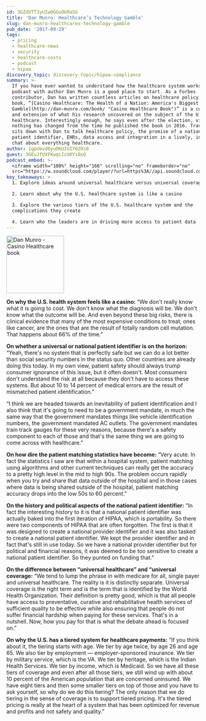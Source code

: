 ```yaml
---
id: 3GZdVTT3yUIwQGGuOU0aSG
title: 'Dan Munro: Healthcare’s Technology Gamble'
slug: dan-munro-healthcares-technology-gamble
pub_date: '2017-09-29'
tags:
  - pricing
  - healthcare-news
  - security
  - healthcare-costs
  - podcast
  - hipaa
discovery_topic: discovery_topic/hipaa-compliance
summary: >-
  If you have ever wanted to understand how the healthcare system works, today’s
  podcast with author Dan Munro is a good place to start. As a Forbes
  contributor, Dan has written countless articles on healthcare policy. His
  book, “[Casino Healthcare: The Health of a Nation: America's Biggest
  Gamble](http://dan-munro.com/book/ "Casino Healthcare Book")” is a culmination
  and extension of what his research uncovered on the subject of the U.S.
  healthcare. Interestingly enough, he says even after the election, virtually
  nothing has changed from the time he published the book in 2016. Travis Good
  sits down with Dan to talk healthcare policy, the promise of a national
  patient identifier, EHRs, data access and integration in a lively, insightful
  chat about everything healthcare.
author: 1gpUmvd6yuOKUIUIY620i0
guest: 3GEuJfUVFKwqcIcUKYi8oQ
podcast_embed: >-
  <iframe width="100%" height="166" scrolling="no" frameborder="no"
  src="https://w.soundcloud.com/player/?url=https%3A//api.soundcloud.com/tracks/344632224&amp;color=%231055ff&amp;auto_play=false&amp;hide_related=true&amp;show_comments=false&amp;show_user=true&amp;show_reposts=false"></iframe>
key_takeaways: >
  1. Explore ideas around universal healthcare versus universal coverage

  2. Learn about why the U.S. healthcare system is like a casino

  3. Explore the various tiers of the U.S. healthcare system and the
  complications they create 

  4. Learn who the leaders are in driving more access to patient data
---
```

<a href="http://dan-munro.com/book/" title="Casino Healthcare book">
<img src="/assets/general/podcasts/Casino_Healthcare_book.jpg" alt="Dan Munro - Casino Healthcare book" width="150" class="float-right"></a>

__On why the U.S. health system feels like a casino:__ “We don't really know what it is going to cost. We don't know what the diagnosis will be. We don't know what the outcome will be. And even beyond these big risks, there is clinical evidence that many of the most expensive conditions to treat, ones like cancer, are the ones that are the result of totally random cell mutation. That happens about 66% of the time.”

__On whether a universal or national patient identifier is on the horizon:__ “Yeah, there's no system that is perfectly safe but we can do a lot better than social security numbers in the status quo. Other countries are already doing this today. In my own view, patient safety should always trump consumer ignorance of this issue, but it often doesn't. Most consumers don't understand the risk at all because they don't have to access these systems. But about 10 to 14 percent of medical errors are the result of mismatched patient identification.”

“I think we are headed towards an inevitability of patient identification and I also think that it's going to need to be a government mandate, in much the same way that the government mandates things like vehicle identification numbers, the government mandated AC outlets. The government mandates train track gauges for these very reasons, because there's a safety component to each of those and that's the same thing we are going to come across with healthcare.”

__On how dire the patient matching statistics have become:__ “Very acute. In fact the statistics I saw are that within a hospital system, patient matching using algorithms and other current techniques can really get the accuracy to a pretty high level in the mid to high 90s. The problem occurs rapidly when you try and share that data outside of the hospital and in those cases where data is being shared outside of the hospital, patient matching accuracy drops into the low 50s to 60 percent.”

__On the history and political aspects of the national patient identifier:__ “In fact the interesting history to it is that a national patient identifier was actually baked into the first iteration of HIPAA, which is portability. So there were two components of HIPAA that are often forgotten. The first is that it was designed to create a national provider identifier and it was also tasked to create a national patient identifier. We kept the provider identifier and in fact that's still in use today. So we have a national provider identifier but for political and financial reasons, it was deemed to be too sensitive to create a national patient identifier. So they punted on funding that.”

__On the difference between “universal healthcare” and “universal coverage:__  “We tend to lump the phrase in with medicare for all, single payer and universal healthcare. The reality is it is distinctly separate. Universal coverage is the right term and is the term that is identified by the World Health Organization. Their definition is pretty good, which is that all people have access to preventative, curative and rehabilitative health services of sufficient quality to be effective while also ensuring that people do not suffer financial hardship when paying for these services. That's in a nutshell. Now, how you pay for that is what the debate ahead is focused on.”

__On why the U.S. has a tiered system for healthcare payments:__ “If you think about it, the tiering starts with age. We tier by age twice, by age 26 and age 65. We also tier by employment — employer-sponsored insurance. We tier by military service, which is the VA. We tier by heritage, which is the Indian Health Services. We tier by income, which is Medicaid. So we have all these tiers of coverage and even after all those tiers, we still wind up with about 10 percent of the American population that are concerned uninsured. We have eight tiers and then some smaller tiers on top of those and you have to ask yourself, so why do we do this tiering? The only reason that we do tiering in the sense of coverage is to support tiered pricing. It's the tiered pricing is really at the heart of a system that has been optimized for revenue and profits and not safety and quality.”
  